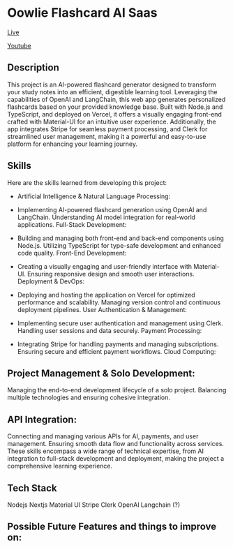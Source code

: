 # Oowlie Flashcard AI Saas
[Live](https://oowlie.vercel.app/)

[Youtube](https://youtu.be/oUtcaiob4OA)

## Description
This project is an AI-powered flashcard generator designed 
to transform your study notes into an efficient, digestible learning tool. 
Leveraging the capabilities of OpenAI and LangChain, this web app generates personalized flashcards based on your provided knowledge base. Built with Node.js and TypeScript, and deployed on Vercel, 
it offers a visually engaging front-end crafted with Material-UI for an intuitive user experience. Additionally, the app integrates Stripe for seamless payment processing, and Clerk for streamlined user management, making it a powerful and easy-to-use platform for enhancing your learning journey.

## Skills
Here are the skills learned from developing this project:
* Artificial Intelligence & Natural Language Processing:

* Implementing AI-powered flashcard generation using OpenAI and LangChain.
Understanding AI model integration for real-world applications.
Full-Stack Development:

* Building and managing both front-end and back-end components using Node.js.
Utilizing TypeScript for type-safe development and enhanced code quality.
Front-End Development:

* Creating a visually engaging and user-friendly interface with Material-UI.
Ensuring responsive design and smooth user interactions.
Deployment & DevOps:

* Deploying and hosting the application on Vercel for optimized performance and scalability.
Managing version control and continuous deployment pipelines.
User Authentication & Management:

* Implementing secure user authentication and management using Clerk.
Handling user sessions and data securely.
Payment Processing:

* Integrating Stripe for handling payments and managing subscriptions.
Ensuring secure and efficient payment workflows.
Cloud Computing:

## Project Management & Solo Development:

Managing the end-to-end development lifecycle of a solo project.
Balancing multiple technologies and ensuring cohesive integration.

## API Integration:

Connecting and managing various APIs for AI, payments, and user management.
Ensuring smooth data flow and functionality across services.
These skills encompass a wide range of technical expertise, from AI integration to full-stack development and deployment, making the project a comprehensive learning experience.

## Tech Stack
Nodejs
Nextjs
Material UI
Stripe
Clerk
OpenAI
Langchain (?)

## Possible Future Features and things to improve on:

